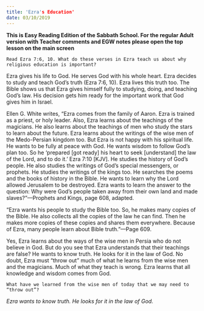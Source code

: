 ```yaml
---
title: 'Ezra's Education'
date: 03/10/2019
---
```


**This is Easy Reading Edition of the Sabbath School. For the regular Adult version with Teacher comments and EGW notes please open the top lesson on the main screen**

`Read Ezra 7:6, 10. What do these verses in Ezra teach us about why religious education is important?`

Ezra gives his life to God. He serves God with his whole heart. Ezra decides to study and teach God’s truth (Ezra 7:6, 10). Ezra lives this truth too. The Bible shows us that Ezra gives himself fully to studying, doing, and teaching God’s law. His decision gets him ready for the important work that God gives him in Israel.

Ellen G. White writes, “Ezra comes from the family of Aaron. Ezra is trained as a priest, or holy leader. Also, Ezra learns about the teachings of the magicians. He also learns about the teachings of men who study the stars to learn about the future. Ezra learns about the writings of the wise men of the Medo-Persian kingdom too. But Ezra is not happy with his spiritual life. He wants to be fully at peace with God. He wants wisdom to follow God’s plan too. So he ‘prepared [got ready] his heart to seek [understand] the law of the Lord, and to do it.’ Ezra 7:10 [KJV]. He studies the history of God’s people. He also studies the writings of God’s special messengers, or prophets. He studies the writings of the kings too. He searches the poems and the books of history in the Bible. He wants to learn why the Lord allowed Jerusalem to be destroyed. Ezra wants to learn the answer to the question: Why were God’s people taken away from their own land and made slaves?”—Prophets and Kings, page 608, adapted.

“Ezra wants his people to study the Bible too. So, he makes many copies of the Bible. He also collects all the copies of the law he can find. Then he makes more copies of these copies and shares them everywhere. Because of Ezra, many people learn about Bible truth.”—Page 609.

Yes, Ezra learns about the ways of the wise men in Persia who do not believe in God. But do you see that Ezra understands that their teachings are false? He wants to know truth. He looks for it in the law of God. No doubt, Ezra must “throw out” much of what he learns from the wise men and the magicians. Much of what they teach is wrong. Ezra learns that all knowledge and wisdom comes from God.

`What have we learned from the wise men of today that we may need to “throw out”?`

_Ezra wants to know truth. He looks for it in the law of God._
